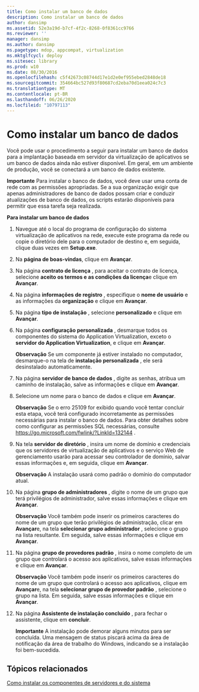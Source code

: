 ```yaml
---
title: Como instalar um banco de dados
description: Como instalar um banco de dados
author: dansimp
ms.assetid: 52e3a19d-b7cf-4f2c-8268-0f8361cc9766
ms.reviewer: ''
manager: dansimp
ms.author: dansimp
ms.pagetype: mdop, appcompat, virtualization
ms.mktglfcycl: deploy
ms.sitesec: library
ms.prod: w10
ms.date: 08/30/2016
ms.openlocfilehash: c5f42673c08744d17e1d2e0ef955ebed2848de18
ms.sourcegitcommit: 354664bc527d93f80687cd2eba70d1eea024c7c3
ms.translationtype: MT
ms.contentlocale: pt-BR
ms.lasthandoff: 06/26/2020
ms.locfileid: "10797113"
---
```

# Como instalar um banco de dados


Você pode usar o procedimento a seguir para instalar um banco de dados para a implantação baseada em servidor da virtualização de aplicativos se um banco de dados ainda não estiver disponível. Em geral, em um ambiente de produção, você se conectará a um banco de dados existente.

**Importante**  Para instalar o banco de dados, você deve usar uma conta de rede com as permissões apropriadas. Se a sua organização exigir que apenas administradores de banco de dados possam criar e conduzir atualizações de banco de dados, os scripts estarão disponíveis para permitir que essa tarefa seja realizada.

 

**Para instalar um banco de dados**

1.  Navegue até o local do programa de configuração do sistema virtualização de aplicativos na rede, execute este programa da rede ou copie o diretório dele para o computador de destino e, em seguida, clique duas vezes em **Setup.exe**.

2.  Na **página de boas-vindas**, clique em **Avançar**.

3.  Na página **contrato de licença** , para aceitar o contrato de licença, selecione **aceito os termos e as condições da licença**e clique em **Avançar**.

4.  Na página **informações de registro** , especifique o **nome de usuário** e as informações da **organização** e clique em **Avançar**.

5.  Na página **tipo de instalação** , selecione **personalizado** e clique em **Avançar**.

6.  Na página **configuração personalizada** , desmarque todos os componentes do sistema do Application Virtualization, exceto o **servidor do Application Virtualization**, e clique em **Avançar**.

    **Observação**  Se um componente já estiver instalado no computador, desmarque-o na tela de **instalação personalizada** , ele será desinstalado automaticamente.

     

7.  Na página **servidor de banco de dados** , digite as senhas, atribua um caminho de instalação, salve as informações e clique em **Avançar**.

8.  Selecione um nome para o banco de dados e clique em **Avançar**.

    **Observação**  Se o erro 25109 for exibido quando você tentar concluir esta etapa, você terá configurado incorretamente as permissões necessárias para instalar o banco de dados. Para obter detalhes sobre como configurar as permissões SQL necessárias, consulte <https://go.microsoft.com/fwlink/?LinkId=132144> .

     

9.  Na tela **servidor de diretório** , insira um nome de domínio e credenciais que os servidores de virtualização de aplicativos e o serviço Web de gerenciamento usarão para acessar seu controlador de domínio, salvar essas informações e, em seguida, clique em **Avançar**.

    **Observação**  A instalação usará como padrão o domínio do computador atual.

     

10. Na página **grupo de administradores** , digite o nome de um grupo que terá privilégios de administrador, salve essas informações e clique em **Avançar**.

    **Observação**  Você também pode inserir os primeiros caracteres do nome de um grupo que terão privilégios de administração, clicar em **Avançar**e, na tela **selecionar grupo administrador** , selecione o grupo na lista resultante. Em seguida, salve essas informações e clique em **Avançar**.

     

11. Na página **grupo de provedores padrão** , insira o nome completo de um grupo que controlará o acesso aos aplicativos, salve essas informações e clique em **Avançar**.

    **Observação**  Você também pode inserir os primeiros caracteres do nome de um grupo que controlará o acesso aos aplicativos, clique em **Avançar**e, na tela **selecionar grupo de provedor padrão** , selecione o grupo na lista. Em seguida, salve essas informações e clique em **Avançar**.

     

12. Na página **Assistente de instalação concluído** , para fechar o assistente, clique em **concluir**.

    **Importante**  A instalação pode demorar alguns minutos para ser concluída. Uma mensagem de status piscará acima da área de notificação da área de trabalho do Windows, indicando se a instalação foi bem-sucedida.

     

## Tópicos relacionados


[Como instalar os componentes de servidores e do sistema](how-to-install-the-servers-and-system-components.md)

 

 





